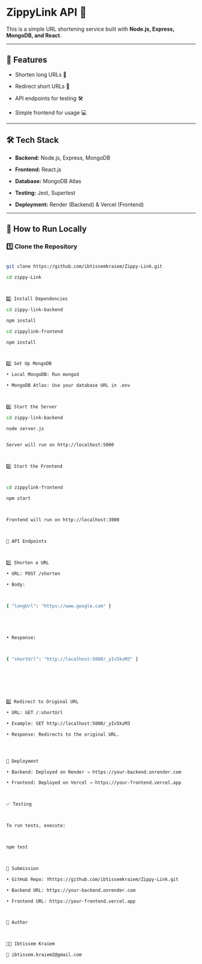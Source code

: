# ZippyLink API 🚀



This is a simple URL shortening service built with **Node.js, Express, MongoDB, and React**.



---



## 📌 Features

- Shorten long URLs 📏

- Redirect short URLs 🔄

- API endpoints for testing 🛠

- Simple frontend for usage 💻



---



## 🛠️ Tech Stack

- **Backend:** Node.js, Express, MongoDB

- **Frontend:** React.js

- **Database:** MongoDB Atlas

- **Testing:** Jest, Supertest

- **Deployment:** Render (Backend) & Vercel (Frontend)



---



## 🚀 How to Run Locally



### 1️⃣ Clone the Repository

```sh

git clone https://github.com/ibtissemkraiem/Zippy-Link.git

cd zippy-Link



2️⃣ Install Dependencies

cd zippy-link-backend

npm install

cd zippylink-frontend

npm install



3️⃣ Set Up MongoDB

• Local MongoDB: Run mongod

• MongoDB Atlas: Use your database URL in .env



4️⃣ Start the Server

cd zippy-link-backend

node server.js


Server will run on http://localhost:5000



5️⃣ Start the Frontend



cd zippylink-frontend

npm start



Frontend will run on http://localhost:3000



📌 API Endpoints



1️⃣ Shorten a URL

• URL: POST /shorten

• Body:



{ "longUrl": "https://www.google.com" }





• Response:



{ "shortUrl": "http://localhost:5000/_yIv5kzM3" }







2️⃣ Redirect to Original URL

• URL: GET /:shortUrl

• Example: GET http://localhost:5000/_yIv5kzM3

• Response: Redirects to the original URL.




📌 Deployment

• Backend: Deployed on Render → https://your-backend.onrender.com

• Frontend: Deployed on Vercel → https://your-frontend.vercel.app



✅ Testing



To run tests, execute:



npm test



📌 Submission

• GitHub Repo: Yhttps://github.com/ibtissemkraiem/Zippy-Link.git

• Backend URL: https://your-backend.onrender.com

• Frontend URL: https://your-frontend.vercel.app



📌 Author



👩‍💻 Ibtissem Kraiem

📧 ibtissem.kraiem2@gmail.com



